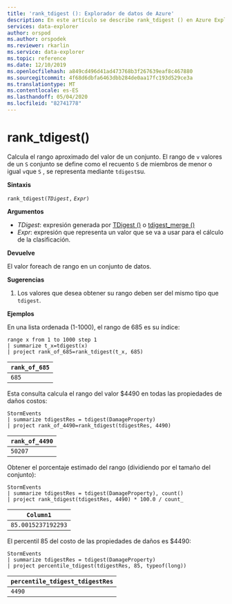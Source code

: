 ```yaml
---
title: 'rank_tdigest (): Explorador de datos de Azure'
description: En este artículo se describe rank_tdigest () en Azure Explorador de datos.
services: data-explorer
author: orspod
ms.author: orspodek
ms.reviewer: rkarlin
ms.service: data-explorer
ms.topic: reference
ms.date: 12/10/2019
ms.openlocfilehash: a849cd496d41ad473768b3f267639eaf8c467880
ms.sourcegitcommit: 4f68d6dbfa6463dbb284de0aa17fc193d529ce3a
ms.translationtype: MT
ms.contentlocale: es-ES
ms.lasthandoff: 05/04/2020
ms.locfileid: "82741778"
---
```

# <a name="rank_tdigest"></a>rank_tdigest()

Calcula el rango aproximado del valor de un conjunto. El rango de `v` valores de un `S` conjunto se define como el recuento `S` de miembros de menor o igual `v`que `S` , se representa mediante `tdigest`su.

**Sintaxis**

`rank_tdigest(`*`TDigest`*`,` *`Expr`*`)`

**Argumentos**

* *TDigest*: expresión generada por [TDigest ()](tdigest-aggfunction.md) o [tdigest_merge ()](tdigest-merge-aggfunction.md)
* *Expr*: expresión que representa un valor que se va a usar para el cálculo de la clasificación.

**Devuelve**

El valor foreach de rango en un conjunto de datos.

**Sugerencias**

1) Los valores que desea obtener su rango deben ser del mismo tipo que `tdigest`.

**Ejemplos**

En una lista ordenada (1-1000), el rango de 685 es su índice:

```kusto
range x from 1 to 1000 step 1
| summarize t_x=tdigest(x)
| project rank_of_685=rank_tdigest(t_x, 685)
```

|`rank_of_685`|
|-------------|
|`685`        |

Esta consulta calcula el rango del valor $4490 en todas las propiedades de daños costos:

```kusto
StormEvents
| summarize tdigestRes = tdigest(DamageProperty)
| project rank_of_4490=rank_tdigest(tdigestRes, 4490) 

```

|`rank_of_4490`|
|--------------|
|`50207`       |

Obtener el porcentaje estimado del rango (dividiendo por el tamaño del conjunto):

```kusto
StormEvents
| summarize tdigestRes = tdigest(DamageProperty), count()
| project rank_tdigest(tdigestRes, 4490) * 100.0 / count_

```

|`Column1`         |
|------------------|
|`85.0015237192293`|


El percentil 85 del costo de las propiedades de daños es $4490:

```kusto
StormEvents
| summarize tdigestRes = tdigest(DamageProperty)
| project percentile_tdigest(tdigestRes, 85, typeof(long))

```

|`percentile_tdigest_tdigestRes`|
|-------------------------------|
|`4490`                         |


